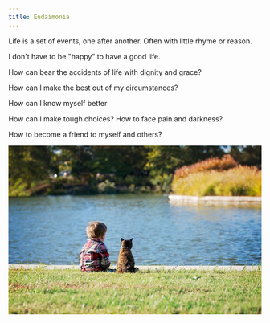 ```yaml
---
title: Eudaimonia
---
```


Life is a set of events, one after another. Often with little rhyme or reason. 

I don't have to be "happy" to have a good life. 

How can bear the accidents of life with dignity and grace?

How can I make the best out of my circumstances?

How can I know myself better

How can I make tough choices? How to face pain and darkness?

How to become a friend to myself and others?


![](/assets/static/img/boy-and-cat.jpeg)







